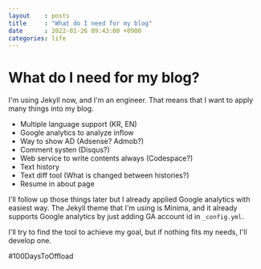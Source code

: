 ```yaml
---
layout    : posts
title     : "What do I need for my blog"
date      : 2022-01-26 09:43:00 +0900
categories: life
---
```


# What do I need for my blog?

I'm using Jekyll now, and I'm an engineer. That means that I want to apply many things into my blog.

* Multiple language support (KR, EN)
* Google analytics to analyze inflow
* Way to show AD (Adsense? Admob?)
* Comment systen (Disqus?)
* Web service to write contents always (Codespace?)
* Text history
* Text diff tool (What is changed between histories?)
* Resume in about page

I'll follow up those things later but I already applied Google analytics with easiest way.
The Jekyll theme that I'm using is Minima, and it already supports Google analytics by just adding GA account id in `_config.yml`.

I'll try to find the tool to achieve my goal, but if nothing fits my needs, I'll develop one.

#100DaysToOffload

